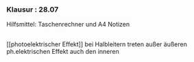 ### Klausur : 28.07
Hilfsmittel: Taschenrechner und A4 Notizen

## 
[[photoelektrischer Effekt]] 
bei Halbleitern treten außer äußeren ph.elektrischen Effekt auch den inneren
